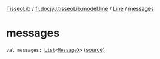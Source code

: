 [TisseoLib](../../index.md) / [fr.docjyJ.tisseoLib.model.line](../index.md) / [Line](index.md) / [messages](./messages.md)

# messages

`val messages: `[`List`](https://kotlinlang.org/api/latest/jvm/stdlib/kotlin.collections/-list/index.html)`<`[`MessageX`](../../fr.docjy-j.tisseo-lib.model.message/-message-x/index.md)`>` [(source)](https://github.com/docjyj/tisseoLib/tree/master/src/main/kotlin/fr/docjyJ/tisseoLib/model/line/Line.kt#L20)